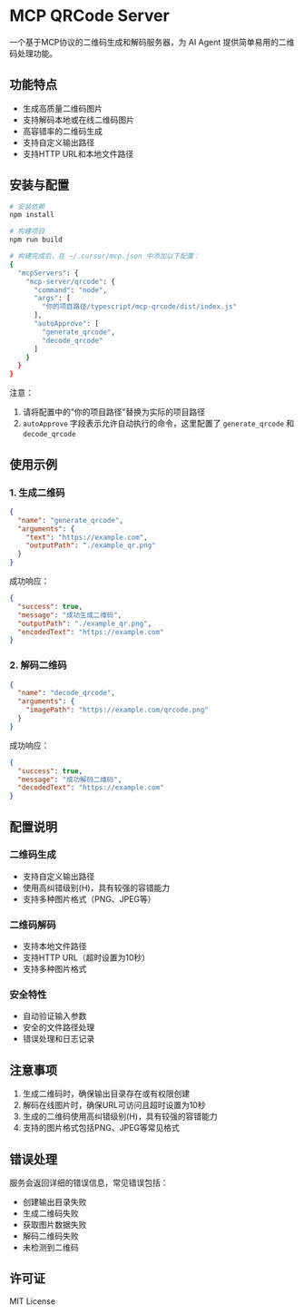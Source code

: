 # MCP QRCode Server

一个基于MCP协议的二维码生成和解码服务器，为 AI Agent 提供简单易用的二维码处理功能。

## 功能特点

- 生成高质量二维码图片
- 支持解码本地或在线二维码图片
- 高容错率的二维码生成
- 支持自定义输出路径
- 支持HTTP URL和本地文件路径

## 安装与配置

```bash
# 安装依赖
npm install

# 构建项目
npm run build

# 构建完成后，在 ~/.cursor/mcp.json 中添加以下配置：
{
  "mcpServers": {
    "mcp-server/qrcode": {
      "command": "node",
      "args": [
        "你的项目路径/typescript/mcp-qrcode/dist/index.js"
      ],
      "autoApprove": [
        "generate_qrcode",
        "decode_qrcode"
      ]
    }
  }
}
```

注意：
1. 请将配置中的"你的项目路径"替换为实际的项目路径
2. `autoApprove` 字段表示允许自动执行的命令，这里配置了 `generate_qrcode` 和 `decode_qrcode`

## 使用示例

### 1. 生成二维码

```json
{
  "name": "generate_qrcode",
  "arguments": {
    "text": "https://example.com",
    "outputPath": "./example_qr.png"
  }
}
```

成功响应：
```json
{
  "success": true,
  "message": "成功生成二维码",
  "outputPath": "./example_qr.png",
  "encodedText": "https://example.com"
}
```

### 2. 解码二维码

```json
{
  "name": "decode_qrcode",
  "arguments": {
    "imagePath": "https://example.com/qrcode.png"
  }
}
```

成功响应：
```json
{
  "success": true,
  "message": "成功解码二维码",
  "decodedText": "https://example.com"
}
```

## 配置说明

### 二维码生成
- 支持自定义输出路径
- 使用高纠错级别(H)，具有较强的容错能力
- 支持多种图片格式（PNG、JPEG等）

### 二维码解码
- 支持本地文件路径
- 支持HTTP URL（超时设置为10秒）
- 支持多种图片格式

### 安全特性
- 自动验证输入参数
- 安全的文件路径处理
- 错误处理和日志记录

## 注意事项

1. 生成二维码时，确保输出目录存在或有权限创建
2. 解码在线图片时，确保URL可访问且超时设置为10秒
3. 生成的二维码使用高纠错级别(H)，具有较强的容错能力
4. 支持的图片格式包括PNG、JPEG等常见格式

## 错误处理

服务会返回详细的错误信息，常见错误包括：

- 创建输出目录失败
- 生成二维码失败
- 获取图片数据失败
- 解码二维码失败
- 未检测到二维码

## 许可证

MIT License